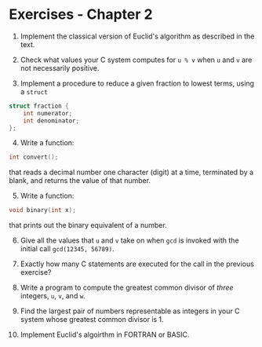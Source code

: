 # Exercises - Chapter 2

1. Implement the classical version of Euclid's algorithm as described in the
   text.

2. Check what values your C system computes for `u % v` when `u` and `v` are not
   necessarily positive.

3. Implement a procedure to reduce a given fraction to lowest terms, using a
   `struct`

```c
struct fraction {
    int numerator;
    int denominator;
};
```

4. Write a function:

```c
int convert();
```

that reads a decimal number one character (digit) at a time, terminated by a
blank, and returns the value of that number.

5. Write a function:

```c
void binary(int x);
```

that prints out the binary equivalent of a number.

6. Give all the values that `u` and `v` take on when `gcd` is invoked with the
   initial call `gcd(12345, 56789)`.

7. Exactly how many C statements are executed for the call in the previous
   exercise?

8. Write a program to compute the greatest common divisor of <em>three</em>
   integers, `u`, `v`, and `w`.

9. Find the largest pair of numbers representable as integers in your C system
   whose greatest common divisor is 1.

10. Implement Euclid's algoirthm in FORTRAN or BASIC.
